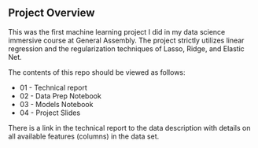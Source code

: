 ## Project Overview

This was the first machine learning project I did in my data science immersive course at General Assembly.  The project strictly utilizes linear regression and the regularization techniques of Lasso, Ridge, and Elastic Net.

The contents of this repo should be viewed as follows:
- 01 - Technical report
- 02 - Data Prep Notebook
- 03 - Models Notebook
- 04 - Project Slides

There is a link in the technical report to the data description with details on all available features (columns) in the data set.
